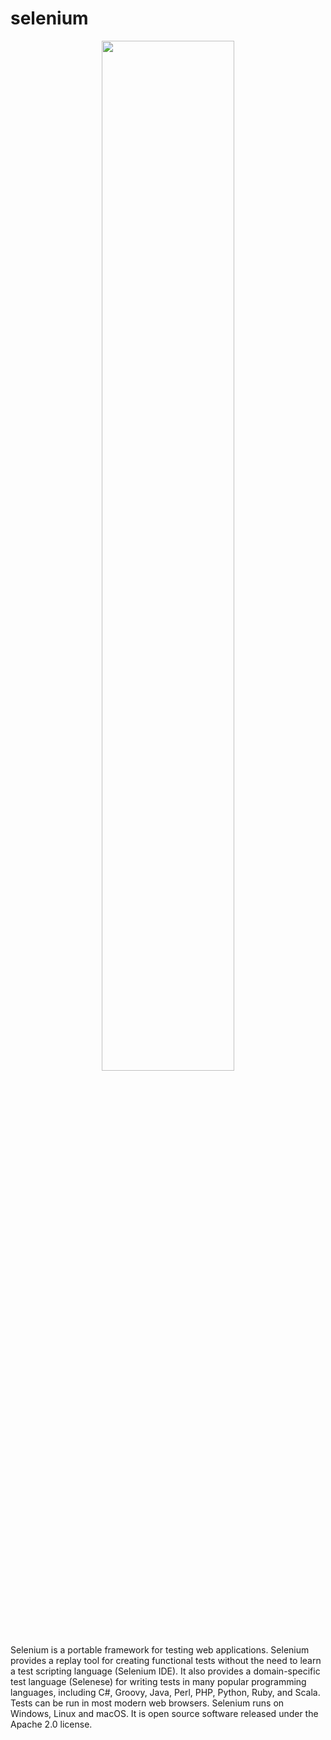 # selenium

<div align="center"><img  width="65%" src="https://engineering.naukri.com/wp-content/uploads/sites/19/2016/11/selenium-logo.png" /></div>
<br/>

Selenium is a portable framework for testing web applications. Selenium provides a replay tool for creating functional tests without the need to learn a test scripting language (Selenium IDE). It also provides a domain-specific test language (Selenese) for writing tests in many popular programming languages, including C#, Groovy, Java, Perl, PHP, Python, Ruby, and Scala. Tests can be run in most modern web browsers. Selenium runs on Windows, Linux and macOS. It is open source software released under the Apache 2.0 license.
